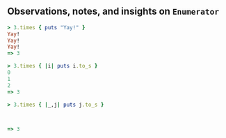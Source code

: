 ## Observations, notes, and insights on `Enumerator` 

```ruby
> 3.times { puts "Yay!" }
Yay!
Yay!
Yay!
=> 3
```

```ruby
> 3.times { |i| puts i.to_s }
0
1
2
=> 3
```

```ruby
> 3.times { |_,j| puts j.to_s }



=> 3
```
